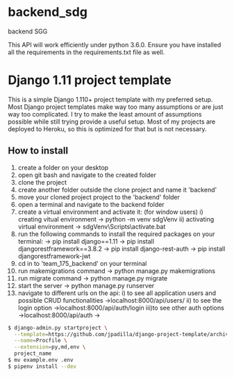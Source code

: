 # backend_sdg
backend SGG

This API will work efficiently under python 3.6.0.
Ensure you have installed all the requirements in the requirements.txt file as well.

# Django 1.11 project template

This is a simple Django 1.110+ project template with my preferred setup. Most Django project templates make way too many assumptions or are just way too complicated. I try to make the least amount of assumptions possible while still trying provide a useful setup. Most of my projects are deployed to Heroku, so this is optimized for that but is not necessary.


## How to install

1. create a folder on your desktop
2. open git bash and navigate to the created folder 
3. clone the project
4. create another folder outside the clone project and name it 'backend'
5. move your cloned project project to the 'backend' folder
6. open a terminal and navigate to the backend folder
7. create a virtual environment and activate it:
  (for window users)
  i) creating vitual environment
    -> python -m venv sdgVenv
  ii) activating virtual environment
    -> sdgVenv\Scripts\activate.bat
8. run the following commands to install the required packages on your terminal:
  -> pip install django==1.11
  -> pip install djangorestframework==3.8.2
  -> pip install django-rest-auth
  -> pip install djangorestframework-jwt
9. cd in to 'team_175_backend' on your terminal
9. run makemigrations command -> python manage.py makemigrations
10. run migrate command -> python manage.py migrate
11. start the server -> python manage.py runserver
13. navigate to different urls on the api:
  i) to see all application users and possible CRUD functionalities 
    ->localhost:8000/api/users/
  ii) to see the login option
    ->localhost:8000/api/auth/login
  iii)to see other auth options
    ->localhost:8000/api/auth
    -> 

```bash
$ django-admin.py startproject \
  --template=https://github.com/jpadilla/django-project-template/archive/master.zip \
  --name=Procfile \
  --extension=py,md,env \
  project_name
$ mv example.env .env
$ pipenv install --dev
```

